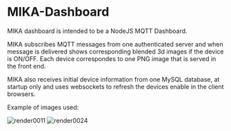 ﻿# MIKA-Dashboard

MIKA dashboard is intended to be a NodeJS MQTT Dashboard.

MIKA subscribes MQTT messages from one authenticated server and when message is delivered shows corresponding blended 3d images if the device is ON/OFF.
Each device correspondes to one PNG image that is served in the front end.

MIKA also receives initial device information from one MySQL database, at startup only and uses websockets to refresh the devices enable in the client browsers.

Example of images used:

![render0011](https://github.com/Ricardo-Miguel-Caldeira/MIKA-Dashboard/assets/52119136/5853f54b-5ff7-4278-a3b1-e5c45e20aa17)
![render0024](https://github.com/Ricardo-Miguel-Caldeira/MIKA-Dashboard/assets/52119136/9dec6988-a6f7-4692-804b-b8ca6eb0dd0c)



